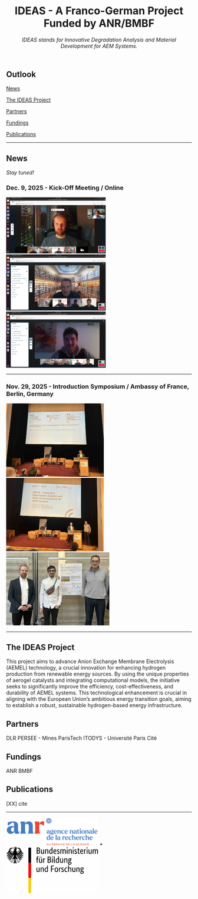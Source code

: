 <header>

<!--
  <<< Author notes: Course header >>>
  Include a 1280×640 image, course title in sentence case, and a concise description in emphasis.
  In your repository settings: enable template repository, add your 1280×640 social image, auto delete head branches.
  Add your open source license, GitHub uses MIT license.
-->

# IDEAS - A Franco-German Project Funded by ANR/BMBF

_IDEAS stands for Innovative Degradation Analysis and Material Development for AEM Systems._

</header>

## Outlook

[News](#News)

[The IDEAS Project](#the-ideas-project)

[Partners](#partners)

[Fundings](#fundings)

[Publications](#publications)

---

## News

_Stay tuned!_

### Dec. 9, 2025 - Kick-Off Meeting / Online

<img src="img/251209-Img01.png" width="270"> </img>
<img src="img/251209-Img02.png" width="270"> </img>
<img src="img/251209-Img03.png" width="270"> </img>

---

### Nov. 29, 2025 - Introduction Symposium / Ambassy of France, Berlin, Germany

<img src="img/251129-Img01.jpg" width="265"> </img>
<img src="img/251129-Img02.jpg" width="265"> </img>
<img src="img/251129-Img03.jpg" width="280"> </img>

---

## The IDEAS Project

This project aims to advance Anion Exchange Membrane Electrolysis (AEMEL) technology, a crucial innovation for enhancing hydrogen production from renewable energy sources. By using the unique properties of aerogel catalysts and integrating computational models, the initiative seeks to significantly improve the efficiency, cost-effectiveness, and durability of AEMEL systems. This technological enhancement is crucial in aligning with the European Union’s ambitious energy transition goals, aiming to establish a robust, sustainable hydrogen-based energy infrastructure.

## Partners

DLR
PERSEE - Mines ParisTech
ITODYS - Université Paris Cité

## Fundings

ANR
BMBF

## Publications

[XX] cite

<!--
  <<< Author notes: Step 1 >>>
  Choose 3-5 steps for your course.
  The first step is always the hardest, so pick something easy!
  Link to docs.github.com for further explanations.
  Encourage users to open new tabs for steps!

## Step 1: Enable GitHub Pages

_Welcome to GitHub Pages and Jekyll :tada:!_

The first step is to enable GitHub Pages on this [repository](https://docs.github.com/en/get-started/quickstart/github-glossary#repository). When you enable GitHub Pages on a repository, GitHub takes the content that's on the main branch and publishes a website based on its contents.

### :keyboard: Activity: Enable GitHub Pages

1. Open a new browser tab, and work on the steps in your second tab while you read the instructions in this tab.
1. Under your repository name, click **Settings**.
1. Click **Pages** in the **Code and automation** section.
1. Ensure "Deploy from a branch" is selected from the **Source** drop-down menu, and then select `main` from the **Branch** drop-down menu.
1. Click the **Save** button.
1. Wait about _one minute_ then refresh this page (the one you're following instructions from). [GitHub Actions](https://docs.github.com/en/actions) will automatically update to the next step.
   > Turning on GitHub Pages creates a deployment of your repository. GitHub Actions may take up to a minute to respond while waiting for the deployment. Future steps will be about 20 seconds; this step is slower.
   > **Note**: In the **Pages** of **Settings**, the **Visit site** button will appear at the top. Click the button to see your GitHub Pages site.

-->

<footer>

<!--
  <<< Author notes: Footer >>>
  Add a link to get support, GitHub status page, code of conduct, license link.
-->

---

[<img src="img/logo_anr.png" width=250></img>](https://www.anr.fr) &bull; [<img src="img/logo_bmbf.svg" width=250></img>](https://www.bmbf.de)

</footer>
